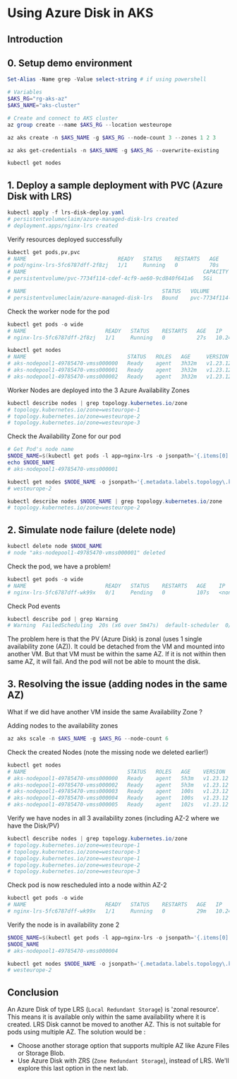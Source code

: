 # Using Azure Disk in AKS

## Introduction

## 0. Setup demo environment

```powershell
Set-Alias -Name grep -Value select-string # if using powershell

# Variables
$AKS_RG="rg-aks-az"
$AKS_NAME="aks-cluster"

# Create and connect to AKS cluster
az group create --name $AKS_RG --location westeurope

az aks create -n $AKS_NAME -g $AKS_RG --node-count 3 --zones 1 2 3 

az aks get-credentials -n $AKS_NAME -g $AKS_RG --overwrite-existing

kubectl get nodes
```

## 1. Deploy a sample deployment with PVC (Azure Disk with LRS)

```powershell
kubectl apply -f lrs-disk-deploy.yaml
# persistentvolumeclaim/azure-managed-disk-lrs created
# deployment.apps/nginx-lrs created
```

Verify resources deployed successfully

```powershell
kubectl get pods,pv,pvc
# NAME                             READY   STATUS    RESTARTS   AGE
# pod/nginx-lrs-5fc6787dff-2f8zj   1/1     Running   0          70s
# NAME                                                        CAPACITY   ACCESS MODES   RECLAIM POLICY   STATUS   CLAIM                            STORAGECLASS
# persistentvolume/pvc-7734f114-cdef-4cf9-ae60-9cd840f641a6   5Gi        RWO            Delete           Bound    default/azure-managed-disk-lrs   managed-csi 

# NAME                                           STATUS   VOLUME                                     CAPACITY   ACCESS MODES   STORAGECLASS   AGE
# persistentvolumeclaim/azure-managed-disk-lrs   Bound    pvc-7734f114-cdef-4cf9-ae60-9cd840f641a6   5Gi        RWO            managed-csi    70s
```

Check the worker node for the pod

```powershell
kubectl get pods -o wide
# NAME                         READY   STATUS    RESTARTS   AGE   IP            NODE
# nginx-lrs-5fc6787dff-2f8zj   1/1     Running   0          27s   10.244.2.12   aks-nodepool1-49785470-vmss000001

kubectl get nodes
# NAME                                STATUS   ROLES   AGE     VERSION
# aks-nodepool1-49785470-vmss000000   Ready    agent   3h32m   v1.23.12
# aks-nodepool1-49785470-vmss000001   Ready    agent   3h32m   v1.23.12
# aks-nodepool1-49785470-vmss000002   Ready    agent   3h32m   v1.23.12
```

Worker Nodes are deployed into the 3 Azure Availability Zones

```powershell
kubectl describe nodes | grep topology.kubernetes.io/zone
# topology.kubernetes.io/zone=westeurope-1
# topology.kubernetes.io/zone=westeurope-2
# topology.kubernetes.io/zone=westeurope-3
```

Check the Availability Zone for our pod

```powershell
# Get Pod's node name
$NODE_NAME=$(kubectl get pods -l app=nginx-lrs -o jsonpath='{.items[0].spec.nodeName}')
echo $NODE_NAME
# aks-nodepool1-49785470-vmss000001

kubectl get nodes $NODE_NAME -o jsonpath='{.metadata.labels.topology\.kubernetes\.io/zone}'
# westeurope-2

kubectl describe nodes $NODE_NAME | grep topology.kubernetes.io/zone
# topology.kubernetes.io/zone=westeurope-2
```

## 2. Simulate node failure (delete node)

```powershell
kubectl delete node $NODE_NAME
# node "aks-nodepool1-49785470-vmss000001" deleted
```

Check the pod, we have a problem!

```powershell
kubectl get pods -o wide
# NAME                         READY   STATUS    RESTARTS   AGE    IP       NODE
# nginx-lrs-5fc6787dff-wk99x   0/1     Pending   0          107s   <none>   <none>
```

Check Pod events

```powershell
kubectl describe pod | grep Warning
# Warning  FailedScheduling  20s (x6 over 5m47s)  default-scheduler  0/3 nodes are available: 1 node(s) were unschedulable, 2 node(s) had volume node affinity conflict.
```

The problem here is that the PV (Azure Disk) is zonal (uses 1 single availability zone (AZ)). 
It could be detached from the VM and mounted into another VM. But that VM must be within the same AZ.
If it is not within then same AZ, it will fail. And the pod will not be able to mount the disk.

## 3. Resolving the issue (adding nodes in the same AZ)

What if we did have another VM inside the same Availability Zone ?

Adding nodes to the availability zones

```powershell
az aks scale -n $AKS_NAME -g $AKS_RG --node-count 6
```

Check the created Nodes (note the missing node we deleted earlier!)

```powershell
kubectl get nodes
# NAME                                STATUS   ROLES   AGE    VERSION
# aks-nodepool1-49785470-vmss000000   Ready    agent   5h3m   v1.23.12
# aks-nodepool1-49785470-vmss000002   Ready    agent   5h3m   v1.23.12
# aks-nodepool1-49785470-vmss000003   Ready    agent   100s   v1.23.12
# aks-nodepool1-49785470-vmss000004   Ready    agent   100s   v1.23.12
# aks-nodepool1-49785470-vmss000005   Ready    agent   102s   v1.23.12
```

Verify we have nodes in all 3 availability zones (including AZ-2 where we have the Disk/PV)

```powershell
kubectl describe nodes | grep topology.kubernetes.io/zone
# topology.kubernetes.io/zone=westeurope-1
# topology.kubernetes.io/zone=westeurope-3
# topology.kubernetes.io/zone=westeurope-1
# topology.kubernetes.io/zone=westeurope-2
# topology.kubernetes.io/zone=westeurope-3
```

Check pod is now rescheduled into a node within AZ-2

```powershell
kubectl get pods -o wide
# NAME                         READY   STATUS    RESTARTS   AGE   IP           NODE
# nginx-lrs-5fc6787dff-wk99x   1/1     Running   0          29m   10.244.5.2   aks-nodepool1-49785470-vmss000004
```

Verify the node is in availability zone 2

```powershell
$NODE_NAME=$(kubectl get pods -l app=nginx-lrs -o jsonpath='{.items[0].spec.nodeName}')
$NODE_NAME
# aks-nodepool1-49785470-vmss000004

kubectl get nodes $NODE_NAME -o jsonpath='{.metadata.labels.topology\.kubernetes\.io/zone}'
# westeurope-2
```

## Conclusion

An Azure Disk of type LRS (`Local Redundant Storage`) is 'zonal resource'.
This means it is available only within the same availability where it is created.
LRS Disk cannot be moved to another AZ.
This is not suitable for pods using multiple AZ.
 The solution would be :
+ Choose another storage option that supports multiple AZ like Azure Files or Storage Blob.
+ Use Azure Disk with ZRS (`Zone Redundant Storage`), instead of LRS.
We'll explore this last option in the next lab.
